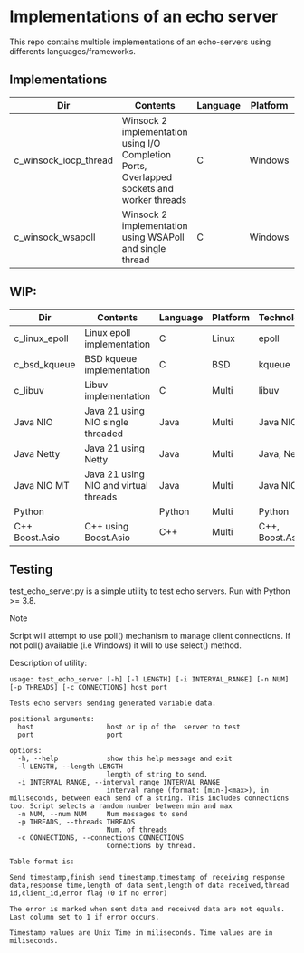 # Implementations of an echo server

This repo contains multiple implementations of an echo-servers using differents languages/frameworks.

## Implementations

| Dir                       | Contents                                                                                   | Language | Platform | Technologies       |
|---------------------------|--------------------------------------------------------------------------------------------|----------|----------|--------------------|
| c\_winsock\_iocp\_thread  | Winsock 2 implementation using I/O Completion Ports, Overlapped sockets and worker threads | C        | Windows  | Winsock 2, IOCP    |
| c\_winsock\_wsapoll       | Winsock 2 implementation using WSAPoll and single thread                                   | C        | Windows  | Winsock 2, WSAPoll |

## WIP:

| Dir                      | Contents                                                                                   | Language | Platform | Technologies       |
|--------------------------|--------------------------------------------------------------------------------------------|----------|----------|--------------------|
| c\_linux\_epoll          | Linux epoll implementation                                                                 | C        | Linux    | epoll              |
| c\_bsd\_kqueue           | BSD kqueue implementation                                                                  | C        | BSD      | kqueue             |
| c\_libuv                 | Libuv implementation                                                                       | C        | Multi    | libuv              |
| Java NIO                 | Java 21 using NIO single threaded                                                          | Java     | Multi    | Java NIO           |
| Java Netty               | Java 21 using Netty                                                                        | Java     | Multi    | Java, Netty        |
| Java NIO MT              | Java 21 using NIO and virtual threads                                                      | Java     | Multi    | Java NIO, VT       |
| Python                   |                                                                                            | Python   | Multi    | Python             |
| C++ Boost.Asio           | C++ using Boost.Asio                                                                       | C++      | Multi    | C++, Boost.Asio    |


## Testing

test\_echo\_server.py is a simple utility to test echo servers. Run with Python >= 3.8.

> [!NOTE]  
> Script will attempt to use poll() mechanism to manage client connections. If not poll() available (i.e Windows) it will to use select() method. 

Description of utility:

```
usage: test_echo_server [-h] [-l LENGTH] [-i INTERVAL_RANGE] [-n NUM] [-p THREADS] [-c CONNECTIONS] host port

Tests echo servers sending generated variable data.

positional arguments:
  host                  host or ip of the  server to test
  port                  port

options:
  -h, --help            show this help message and exit
  -l LENGTH, --length LENGTH
                        length of string to send.
  -i INTERVAL_RANGE, --interval_range INTERVAL_RANGE
                        interval range (format: [min-]<max>), in miliseconds, between each send of a string. This includes connections too. Script selects a random number between min and max
  -n NUM, --num NUM     Num messages to send
  -p THREADS, --threads THREADS
                        Num. of threads
  -c CONNECTIONS, --connections CONNECTIONS
                        Connections by thread.

Table format is:

Send timestamp,finish send timestamp,timestamp of receiving response data,response time,length of data sent,length of data received,thread id,client_id,error flag (0 if no error)

The error is marked when sent data and received data are not equals. Last column set to 1 if error occurs.

Timestamp values are Unix Time in miliseconds. Time values are in miliseconds.

```
